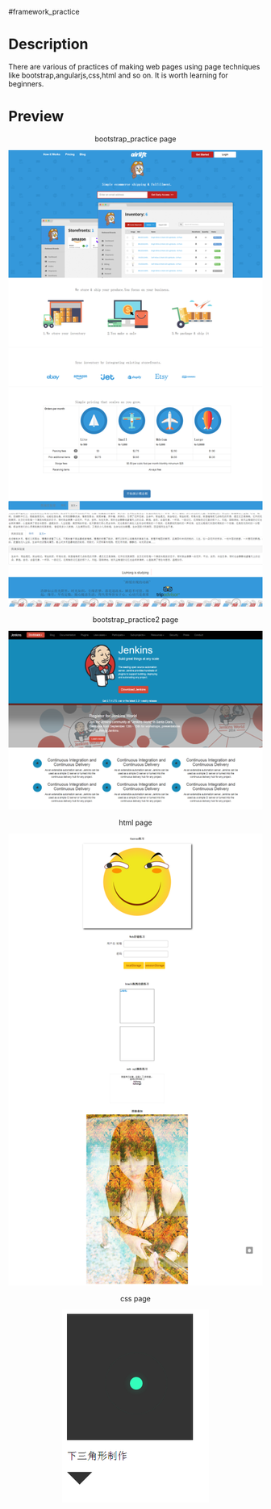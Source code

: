 #framework_practice

# Description
There are various of practices of making web pages using page techniques like bootstrap,angularjs,css,html and so on. It is worth learning for beginners.
# Preview
<div align="center">
<p> bootstrap_practice page</p>
<img src="Readme_images/bootstrap_practice.png">
<p> bootstrap_practice2 page</p>
<img src="Readme_images/bootstrap_practice2.png">
<p> html page</p>
<img src="Readme_images/html_practice.png">
<p> css page</p>
<img src="Readme_images/css_practice.png">
</div>